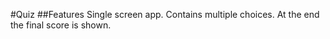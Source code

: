 #Quiz
##Features
Single screen app.
Contains multiple choices.
At the end the final score is shown.
